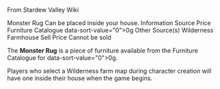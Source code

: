 From Stardew Valley Wiki

Monster Rug Can be placed inside your house. Information Source Price Furniture Catalogue data-sort-value="0"&gt;0g Other Source(s) Wilderness Farmhouse Sell Price Cannot be sold

The **Monster Rug** is a piece of furniture available from the Furniture Catalogue for data-sort-value="0"&gt;0g.

Players who select a Wilderness farm map during character creation will have one inside their house when the game begins.